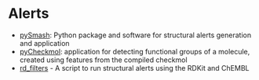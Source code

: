 # Alerts

- [pySmash](https://github.com/kotori-y/pySmash): Python package and software for structural alerts generation and application
- [pyCheckmol](https://github.com/jeffrichardchemistry/pyCheckmol): application for detecting functional groups of a molecule, created using features from the compiled checkmol
- [rd_filters](https://github.com/PatWalters/rd_filters) - A script to run structural alerts using the RDKit and ChEMBL
